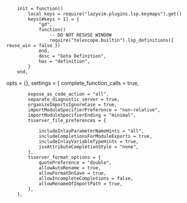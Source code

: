 
        init = function()
            local keys = require("lazyvim.plugins.lsp.keymaps").get()
            keys[#keys + 1] = {
                "gd",
                function()
                    -- DO NOT RESUSE WINDOW
                    require("telescope.builtin").lsp_definitions({ reuse_win = false })
                end,
                desc = "Goto Definition",
                has = "definition",
            }
        end,

 opts = {},
        settings = {
            complete_function_calls = true,

            expose_as_code_action = "all",
            separate_diagnostic_server = true,
            organizeImportsIgnoreCase = true,
            importModuleSpecifierPreference = "non-relative",
            importModuleSpecifierEnding = "minimal",
            tsserver_file_preferences = {

                includeInlayParameterNameHints = "all",
                includeCompletionsForModuleExports = true,
                includeInlayVariableTypeHints = true,
                jsxAttributeCompletionStyle = "none",
            },
            tsserver_format_options = {
                quotePreference = "double",
                allowAutoRename = true,
                allowFormatOnSave = true,
                allowIncompleteCompletions = false,
                allowRenameOfImportPath = true,
            },
        },

